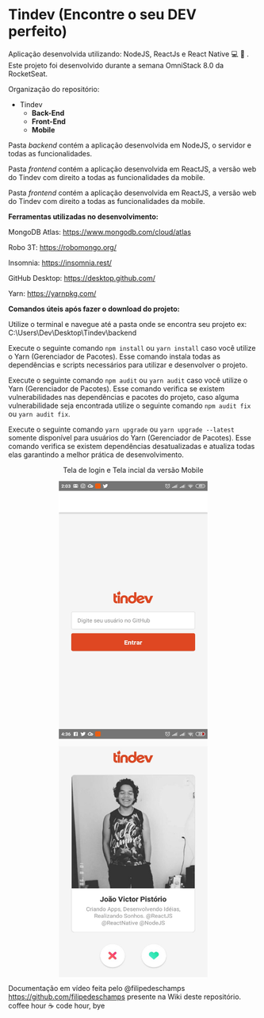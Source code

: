 # Tindev (Encontre o seu DEV perfeito)
Aplicação desenvolvida utilizando: NodeJS, ReactJs e React Native :computer: :iphone: . Este projeto foi desenvolvido durante a semana OmniStack 8.0 da RocketSeat.

Organização do repositório: 
* Tindev
  * **Back-End**
  * **Front-End**
  * **Mobile**

Pasta *backend* contém a aplicação desenvolvida em NodeJS, o servidor e todas as funcionalidades. 

Pasta *frontend* contém a aplicação desenvolvida em ReactJS, a versão web do Tindev com direito a todas as funcionalidades da mobile. 

Pasta *frontend* contém a aplicação desenvolvida em ReactJS, a versão web do Tindev com direito a todas as funcionalidades da mobile. 

**Ferramentas utilizadas no desenvolvimento:**

MongoDB Atlas: https://www.mongodb.com/cloud/atlas

Robo 3T: https://robomongo.org/

Insomnia: https://insomnia.rest/

GitHub Desktop: https://desktop.github.com/

Yarn: https://yarnpkg.com/

**Comandos úteis após fazer o download do projeto:**

Utilize o terminal e navegue até a pasta onde se encontra seu projeto ex: C:\Users\Dev\Desktop\Tindev\backend

Execute o seguinte comando `npm install` ou `yarn install` caso você utilize o Yarn (Gerenciador de Pacotes). Esse comando instala todas as dependências e scripts necessários para utilizar e desenvolver o projeto.

Execute o seguinte comando `npm audit` ou `yarn audit` caso você utilize o Yarn (Gerenciador de Pacotes). Esse comando verifica se existem vulnerabilidades nas dependências e pacotes do projeto, caso alguma vulnerabilidade seja encontrada utilize o seguinte comando `npm audit fix` ou `yarn audit fix`.  

Execute o seguinte comando `yarn upgrade` ou `yarn upgrade --latest` somente disponível para usuários do Yarn (Gerenciador de Pacotes). Esse comando verifica se existem dependências desatualizadas e atualiza todas elas garantindo a melhor prática de desenvolvimento.  

<p align="center">Tela de login e Tela incial da versão Mobile</p>

<p align="center">  
  <img src="img/login.jpg" width="300" height="500" align="center">
  <img src="img/home.jpg" width="300" height="500" align="center">
</p>

Documentação em vídeo feita pelo @filipedeschamps https://github.com/filipedeschamps presente na Wiki deste repositório. coffee hour :coffee: code hour, bye
